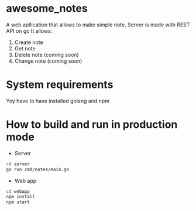 # awesome_notes
A web apllication that allows to make simple note.
Server is made with REST API on go
It allows:
1. Create note
2. Get note
3. Delete note (coming soon)
4. Change note (coming soon)

# System requirements
Yoy have to have installed golang and npm

# How to build and run in production mode

* Server

```sh
cd server
go run cmd/notes/main.go
```

* Web app

```sh
cd webapp
npm install
npm start
```
